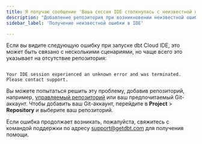 ```yaml
---
title: Я получаю сообщение 'Ваша сессия IDE столкнулась с неизвестной ошибкой и была завершена. Пожалуйста, свяжитесь с поддержкой'.
description: "Добавление репозитория при возникновении неизвестной ошибки в IDE"
sidebar_label: 'Получение неизвестной ошибки в IDE'

---
```


Если вы видите следующую ошибку при запуске dbt Cloud IDE, это может быть связано с несколькими сценариями, но чаще всего это указывает на отсутствие репозитория:

```shell

Your IDE session experienced an unknown error and was terminated. Please contact support.

```

Вы можете попытаться решить эту проблему, добавив репозиторий, например, [управляемый репозиторий](/docs/collaborate/git/managed-repository) или ваш предпочитаемый Git-аккаунт. Чтобы добавить ваш Git-аккаунт, перейдите в **Project** > **Repository** и выберите ваш репозиторий.

Если ошибка продолжает возникать, пожалуйста, свяжитесь с командой поддержки по адресу support@getdbt.com для получения помощи.
